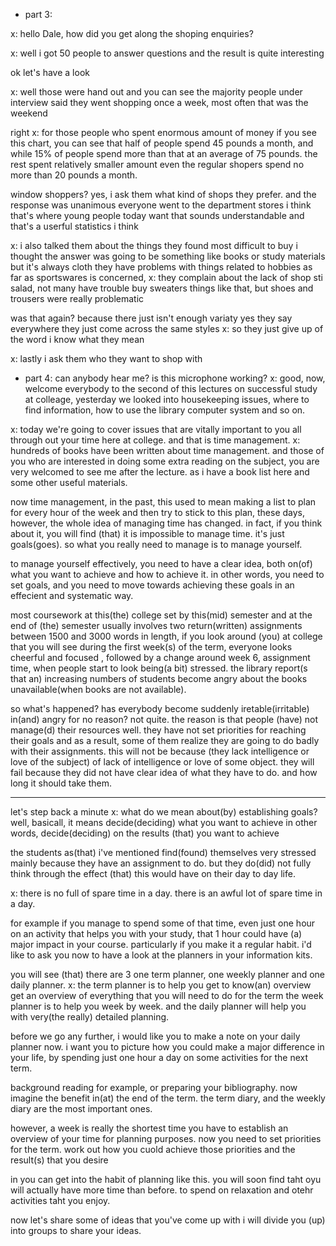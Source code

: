 - part 3: 

x: hello Dale, how did you get along the shoping enquiries?



x: well i got 50 people to answer questions and the result is quite interesting

ok let's have a look

x: well those were hand out and
you can see the majority people under interview said they went shopping once a week, most often that was the weekend

right 
x: for those people who spent enormous amount of money 
if you see this chart, you can see that half of people spend 45 pounds a month, and while 15% of people spend more than that at an average of 75 pounds. 
the rest spent relatively smaller amount even the regular shopers spend no more than 20 pounds a month.

window shoppers?
yes, i ask them what kind of shops they prefer.
and the response was unanimous everyone went to the department stores
i think that's where young people today want
that sounds understandable and that's a userful statistics i think


x: i also talked them about the things they found most difficult to buy
i thought the answer was going to be something like books or study materials
but it's always cloth
they have problems with things related to hobbies
as far as sportswares is concerned, 
x: they complain about the lack of shop sti salad, not many have trouble buy sweaters things like that, 
but shoes and trousers were really problematic

was that again? because there just isn't enough variaty 
yes they say everywhere they just come across the same styles
x: so they just give up of the word
i know what they mean

x: lastly i ask them who they want to shop with



- part 4: 
can anybody hear me?
is this microphone working? 
x: good, now, welcome everybody to the second of this lectures on successful study at colleage, yesterday we looked into housekeeping issues, where to find information, how to use the library computer system and so on.

x: today we're going to cover issues that are vitally important to you all through out your time here at college. 
and that is time management. 
x: hundreds of books have been written about time management. and those of you who are interested in doing some extra reading on the subject, you are very welcomed to see me after the lecture. as i have a book list here and some other useful materials. 

now time management, 
in the past, this used to mean making a list to plan for every hour of the week and then try to stick to this plan, these days, however, the whole idea of managing time has changed. 
in fact, if you think about it, you will find (that) it is impossible to manage time. it's just goals(goes). 
so what you really need to manage is to manage yourself.

to manage yourself effectively, you need to have a clear idea, both on(of) what you want to achieve and how to achieve it.
in other words, you need to set goals, and you need to move towards achieving these goals in an effecient and systematic way.

most coursework at this(the) college set by this(mid) semester and at the end of (the) semester  usually involves two return(written) assignments between 1500 and 3000 words in length, if you look around (you) at college that you will see during the first week(s) of the term, everyone looks cheerful and focused , followed by a change around week 6, assignment time, when people start to look being(a bit) stressed. the library report(s that an) increasing numbers of students become angry about the books unavailable(when books are not available).

 so what's happened? has everybody become suddenly iretable(irritable) in(and) angry for no reason? not quite. the reason is that people (have) not manage(d) their resources well. they have not set priorities for reaching their goals and as a result, some of them realize they are going to do badly with their assignments. this will not be because (they lack intelligence or love of the subject) of lack of intelligence or love of some object. they will fail because they did not have clear idea of what they have to do. and how long it should take them. 

---
let's step back a minute
x: what do we mean about(by) establishing goals?
well, basicall, it means decide(deciding) what you want to achieve 
in other words, decide(deciding) on the results (that) you want to achieve

the students as(that) i've mentioned find(found) themselves very stressed mainly because they have an assignment to do.
but they do(did) not fully think through the effect (that) this would have on their day to day life.

x: there is no full of spare time in a day. 
there is an awful lot of spare time in a day.

for example if you manage to spend some of that time, even just one hour on an activity that helps you with your study, that 1 hour could have (a) major impact in your course. 
particularly if you make it a regular habit.
i'd like to ask you now to have a look at the planners in your information kits. 

you will see (that) there are 3 
one term planner, one weekly planner and one daily planner. 
x: the term planner is to help you get to know(an) overview 
                                    get an overview 
of everything that you will need to do for the term
the week planner is to help you week by week.
and the daily planner will help you with very(the really) detailed planning.

before we go any further, i would like you to make a note on your daily planner now.
i want you to picture how you could make a major difference in your life, by spending just one hour a day on some activities for the next term.



background reading for example, or preparing your bibliography. 
now imagine the benefit in(at) the end of the term. 
the term diary, and the weekly diary are the most important ones. 

however, a week is really the shortest time you have to establish an overview of your time for planning purposes. 
now you need to set priorities for the term.
work out how you cuold achieve those priorities and the result(s) that you desire

in you can get into the habit of planning like this. 
you will soon find taht oyu will actually have more time than before.
to spend on relaxation and otehr activities taht you enjoy.

now let's share some of ideas that you've come up with
i will divide you (up) into groups to share your ideas.
